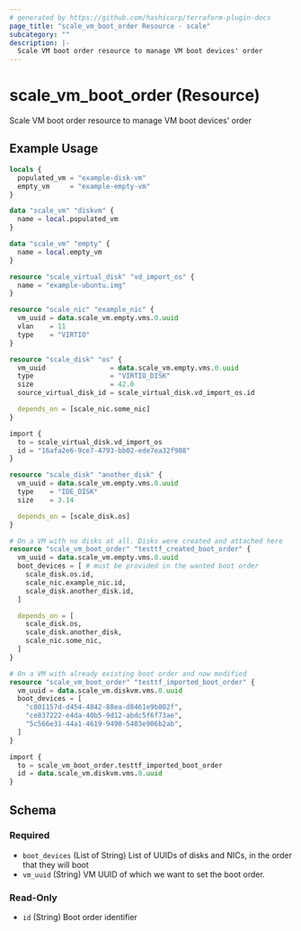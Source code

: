 ```yaml
---
# generated by https://github.com/hashicorp/terraform-plugin-docs
page_title: "scale_vm_boot_order Resource - scale"
subcategory: ""
description: |-
  Scale VM boot order resource to manage VM boot devices' order
---
```


# scale_vm_boot_order (Resource)

Scale VM boot order resource to manage VM boot devices' order

## Example Usage

```terraform
locals {
  populated_vm = "example-disk-vm"
  empty_vm     = "example-empty-vm"
}

data "scale_vm" "diskvm" {
  name = local.populated_vm
}

data "scale_vm" "empty" {
  name = local.empty_vm
}

resource "scale_virtual_disk" "vd_import_os" {
  name = "example-ubuntu.img"
}

resource "scale_nic" "example_nic" {
  vm_uuid = data.scale_vm.empty.vms.0.uuid
  vlan    = 11
  type    = "VIRTIO"
}

resource "scale_disk" "os" {
  vm_uuid                = data.scale_vm.empty.vms.0.uuid
  type                   = "VIRTIO_DISK"
  size                   = 42.0
  source_virtual_disk_id = scale_virtual_disk.vd_import_os.id

  depends_on = [scale_nic.some_nic]
}

import {
  to = scale_virtual_disk.vd_import_os
  id = "16afa2e6-9ce7-4793-bb02-ede7ea32f988"
}

resource "scale_disk" "another_disk" {
  vm_uuid = data.scale_vm.empty.vms.0.uuid
  type    = "IDE_DISK"
  size    = 3.14

  depends_on = [scale_disk.os]
}

# On a VM with no disks at all. Disks were created and attached here
resource "scale_vm_boot_order" "testtf_created_boot_order" {
  vm_uuid = data.scale_vm.empty.vms.0.uuid
  boot_devices = [ # must be provided in the wanted boot order
    scale_disk.os.id,
    scale_nic.example_nic.id,
    scale_disk.another_disk.id,
  ]

  depends_on = [
    scale_disk.os,
    scale_disk.another_disk,
    scale_nic.some_nic,
  ]
}

# On a VM with already existing boot order and now modified
resource "scale_vm_boot_order" "testtf_imported_boot_order" {
  vm_uuid = data.scale_vm.diskvm.vms.0.uuid
  boot_devices = [
    "c801157d-d454-4842-88ea-d8461e9b802f",
    "ce837222-e4da-40b5-9d12-abdc5f6f73ae",
    "5c566e31-44a1-4619-9490-5403e906b2ab",
  ]
}

import {
  to = scale_vm_boot_order.testtf_imported_boot_order
  id = data.scale_vm.diskvm.vms.0.uuid
}
```

<!-- schema generated by tfplugindocs -->
## Schema

### Required

- `boot_devices` (List of String) List of UUIDs of disks and NICs, in the order that they will boot
- `vm_uuid` (String) VM UUID of which we want to set the boot order.

### Read-Only

- `id` (String) Boot order identifier
